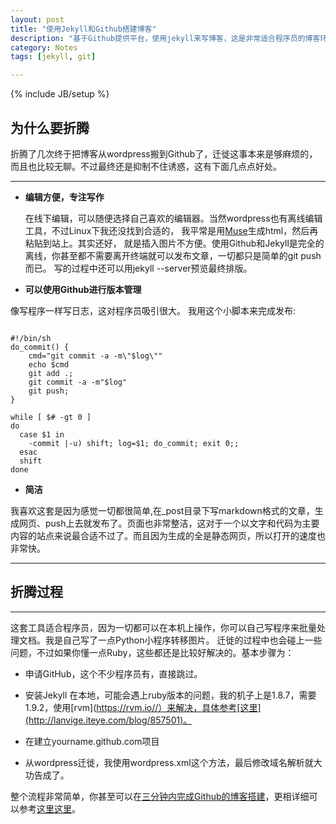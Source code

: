 ```yaml
---
layout: post
title: "使用Jekyll和Github搭建博客"
description: "基于Github提供平台，使用jekyll来写博客，这是非常适合程序员的博客环境"
category: Notes
tags: [jekyll, git]

---
```


{% include JB/setup %}

## 为什么要折腾
折腾了几次终于把博客从wordpress搬到Github了，迁徙这事本来是够麻烦的，而且也比较无聊。不过最终还是抑制不住诱惑，这有下面几点点好处。

- - -

+ __编辑方便，专注写作__

  在线下编辑，可以随便选择自己喜欢的编辑器。当然wordpress也有离线编辑工具，不过Linux下我还没找到合适的，
我平常是用[Muse](http://mwolson.org/projects/EmacsMuse.html)生成html，然后再粘贴到站上。其实还好，
就是插入图片不方便。使用Github和Jekyll是完全的离线，你甚至都不需要离开终端就可以发布文章，一切都只是简单的git push而已。
写的过程中还可以用jekyll  --server预览最终排版。

+ __可以使用Github进行版本管理__
	
像写程序一样写日志，这对程序员吸引很大。
我用这个小脚本来完成发布:

<pre><code>
#!/bin/sh
do_commit() {
    cmd="git commit -a -m\"$log\""
    echo $cmd
    git add .;
    git commit -a -m"$log"
    git push;
}

while [ $# -gt 0 ]
do
  case $1 in
    -commit |-u) shift; log=$1; do_commit; exit 0;;
  esac
  shift
done
</code></pre>

+ __简洁__
  
我喜欢这套是因为感觉一切都很简单,在_post目录下写markdown格式的文章，生成网页、push上去就发布了。页面也非常整洁，这对于一个以文字和代码为主要内容的站点来说最合适不过了。而且因为生成的全是静态网页，所以打开的速度也非常快。

- - - 

## 折腾过程

- - - 

 这套工具适合程序员，因为一切都可以在本机上操作，你可以自己写程序来批量处理文档。我是自己写了一点Python小程序转移图片。 迁徙的过程中也会碰上一些问题，不过如果你懂一点Ruby，这些都还是比较好解决的。基本步骤为：

 + 申请GitHub，这个不少程序员有，直接跳过。
 
 + 安装Jekyll 在本地，可能会遇上ruby版本的问题，我的机子上是1.8.7，需要1.9.2，使用[rvm](https://rvm.io//）来解决，具体参考[这里](http://lanvige.iteye.com/blog/857501)。
 + 在建立yourname.github.com项目

 + 从wordpress迁徙，我使用wordpress.xml这个方法，最后修改域名解析就大功告成了。

 整个流程非常简单，你甚至可以在[三分钟内完成Github的博客搭建](http://ztpala.com/2012/01/12/zero-to-hosted-jekyll-blog-in-3-minutes/)，更相详细可以参考[这里](http://jekyllbootstrap.com/usage/jekyll-quick-start.html)[这里](http://vitobotta.com/how-to-migrate-from-wordpress-to-jekyll/)。
